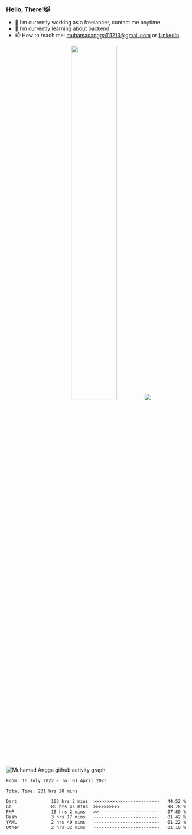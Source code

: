 
### Hello, There!🐱

- 🔭 I’m currently working as a freelancer, contact me anytime
- 🌱 I’m currently learning about backend
- 📫 How to reach me: [muhamadangga111213@gmail.com](mailto:muhamadangga111213@gmail.com) or [LinkedIn](https://www.linkedin.com/in/muhamad-angga)

<p align="center">
    <img width="49.5%" src="https://github-readme-stats.vercel.app/api?username=muhangga&count_private=true&theme=ocean_dark&show_icons=true" />
    &nbsp;
    <img src="https://github-readme-stats.vercel.app/api/top-langs/?username=muhangga&langs_count=8&layout=compact&theme=ocean_dark&show_icons=true" />
</p>

![Muhamad Angga github activity graph](https://github-readme-activity-graph.cyclic.app/graph?username=muhangga&custom_title=Angga&color=708090&theme=github-dark)


<!--START_SECTION:waka-->

```text
From: 16 July 2022 - To: 01 April 2023

Total Time: 231 hrs 28 mins

Dart             103 hrs 2 mins  >>>>>>>>>>>--------------   44.52 %
Go               89 hrs 45 mins  >>>>>>>>>>---------------   38.78 %
PHP              18 hrs 2 mins   >>-----------------------   07.80 %
Bash             3 hrs 17 mins   -------------------------   01.42 %
YAML             2 hrs 49 mins   -------------------------   01.22 %
Other            2 hrs 32 mins   -------------------------   01.10 %
```

<!--END_SECTION:waka-->
